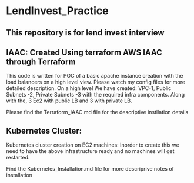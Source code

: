 # LendInvest_Practice
This repository is for lend invest interview
--------------------------------------------------------------------------------------

IAAC: Created Using terraform
AWS IAAC through Terraform 
----------------------------------------------------------------------------------------
This code is written for POC of a basic apache instance creation with the load balancers on a high level view. Please watch my config files for more detailed description.
On a high level We have created: VPC-1, Public Subnets -2, Private Subnets -3 with the required infra components. Along with the, 3 Ec2 with public LB and 3 with private LB. 

Please find the Terraform_IAAC.md file for the descriptive instllation details

**Kubernetes Cluster:**
-----------------------------------------------------------------------------------------
Kubernetes cluster creation on EC2 machines: Inorder to create this we need to have the above infrastructure ready and no machines will get restarted.

Find the Kubernetes_Installation.md file for more descriprive notes of installation

